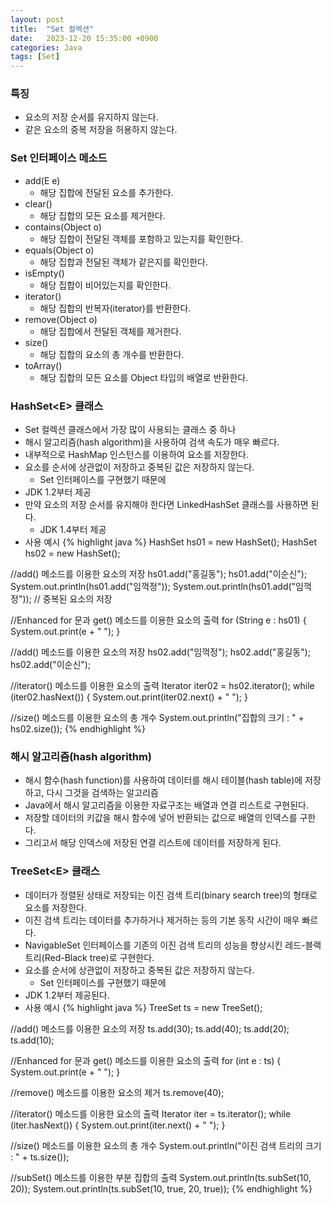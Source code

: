 ```yaml
---
layout: post
title:  "Set 컬렉션"
date:   2023-12-20 15:35:00 +0900
categories: Java
tags: [Set]
---
```


### 특징

- 요소의 저장 순서를 유지하지 않는다.
- 같은 요소의 중복 저장을 허용하지 않는다.

### Set 인터페이스 메소드

- add(E e)
    - 해당 집합에 전달된 요소를 추가한다.
- clear()
    - 해당 집합의 모든 요소를 제거한다.
- contains(Object o)
    - 해당 집합이 전달된 객체를 포함하고 있는지를 확인한다.
- equals(Object o)
    - 해당 집합과 전달된 객체가 같은지를 확인한다.
- isEmpty()
    - 해당 집합이 비어있는지를 확인한다.
- iterator()
    - 해당 집합의 반복자(iterator)를 반환한다.
- remove(Object o)
    - 해당 집합에서 전달된 객체를 제거한다.
- size()
    - 해당 집합의 요소의 총 개수를 반환한다.
- toArray()
    - 해당 집합의 모든 요소를 Object 타입의 배열로 반환한다.

### HashSet&lt;E> 클래스

- Set 컬렉션 클래스에서 가장 많이 사용되는 클래스 중 하나
- 해시 알고리즘(hash algorithm)을 사용하여 검색 속도가 매우 빠르다.
- 내부적으로 HashMap 인스턴스를 이용하여 요소를 저장한다.
- 요소를 순서에 상관없이 저장하고 중복된 값은 저장하지 않는다.
    - Set 인터페이스를 구현했기 때문에
- JDK 1.2부터 제공
- 만약 요소의 저장 순서를 유지해야 한다면 LinkedHashSet 클래스를 사용하면 된다.
    - JDK 1.4부터 제공
- 사용 예시
{% highlight java %}
HashSet<String> hs01 = new HashSet<String>();
HashSet<String> hs02 = new HashSet<String>();

//add() 메소드를 이용한 요소의 저장
hs01.add("홍길동");
hs01.add("이순신");
System.out.println(hs01.add("임꺽정"));
System.out.println(hs01.add("임꺽정")); // 중복된 요소의 저장

//Enhanced for 문과 get() 메소드를 이용한 요소의 출력
for (String e : hs01) {
    System.out.print(e + " ");
}

//add() 메소드를 이용한 요소의 저장
hs02.add("임꺽정");
hs02.add("홍길동");
hs02.add("이순신");

//iterator() 메소드를 이용한 요소의 출력
Iterator<String> iter02 = hs02.iterator();
while (iter02.hasNext()) {
    System.out.print(iter02.next() + " ");
}

//size() 메소드를 이용한 요소의 총 개수
System.out.println("집합의 크기 : " + hs02.size());
{% endhighlight %}

### 해시 알고리즘(hash algorithm)

- 해시 함수(hash function)를 사용하여 데이터를 해시 테이블(hash table)에 저장하고, 다시 그것을 검색하는 알고리즘
- Java에서 해시 알고리즘을 이용한 자료구조는 배열과 연결 리스트로 구현된다.
- 저장할 데이터의 키값을 해시 함수에 넣어 반환되는 값으로 배열의 인덱스를 구한다.
- 그리고서 해당 인덱스에 저장된 연결 리스트에 데이터를 저장하게 된다.

### TreeSet&lt;E> 클래스

- 데이터가 정렬된 상태로 저장되는 이진 검색 트리(binary search tree)의 형태로 요소를 저장한다.
- 이진 검색 트리는 데이터를 추가하거나 제거하는 등의 기본 동작 시간이 매우 빠르다.
- NavigableSet 인터페이스를 기존의 이진 검색 트리의 성능을 향상시킨 레드-블랙 트리(Red-Black tree)로 구현한다.
- 요소를 순서에 상관없이 저장하고 중복된 값은 저장하지 않는다.
    - Set 인터페이스를 구현했기 때문에
- JDK 1.2부터 제공된다.
- 사용 예시
{% highlight java %}
TreeSet<Integer> ts = new TreeSet<Integer>();

//add() 메소드를 이용한 요소의 저장
ts.add(30);
ts.add(40);
ts.add(20);
ts.add(10);

//Enhanced for 문과 get() 메소드를 이용한 요소의 출력
for (int e : ts) {
    System.out.print(e + " ");
}

//remove() 메소드를 이용한 요소의 제거
ts.remove(40);

//iterator() 메소드를 이용한 요소의 출력
Iterator<Integer> iter = ts.iterator();
while (iter.hasNext()) {
    System.out.print(iter.next() + " ");
}

//size() 메소드를 이용한 요소의 총 개수
System.out.println("이진 검색 트리의 크기 : " + ts.size());

//subSet() 메소드를 이용한 부분 집합의 출력
System.out.println(ts.subSet(10, 20));
System.out.println(ts.subSet(10, true, 20, true));
{% endhighlight %}